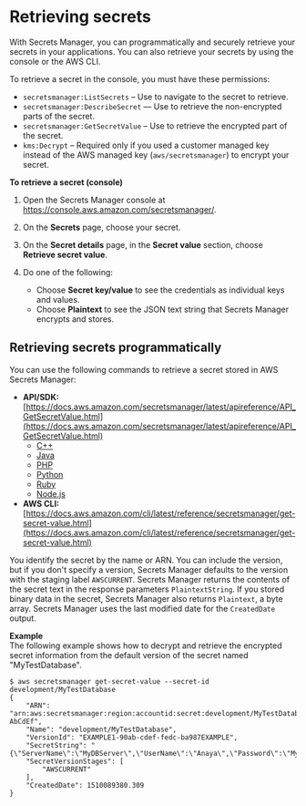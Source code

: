 # Retrieving secrets<a name="retrieving-secrets"></a>

With Secrets Manager, you can programmatically and securely retrieve your secrets in your applications\. You can also retrieve your secrets by using the console or the AWS CLI\.<a name="proc-secret-value"></a>

To retrieve a secret in the console, you must have these permissions:
+ `secretsmanager:ListSecrets` – Use to navigate to the secret to retrieve\.
+ `secretsmanager:DescribeSecret` — Use to retrieve the non\-encrypted parts of the secret\.
+ `secretsmanager:GetSecretValue` – Use to retrieve the encrypted part of the secret\.
+ `kms:Decrypt` – Required only if you used a customer managed key instead of the AWS managed key \(`aws/secretsmanager`\) to encrypt your secret\.

**To retrieve a secret \(console\)**

1. Open the Secrets Manager console at [https://console\.aws\.amazon\.com/secretsmanager/](https://console.aws.amazon.com/secretsmanager/)\.

1. On the **Secrets** page, choose your secret\.

1. On the **Secret details** page, in the **Secret value** section, choose **Retrieve secret value**\.

1. Do one of the following:
   + Choose **Secret key/value** to see the credentials as individual keys and values\. 
   + Choose **Plaintext** to see the JSON text string that Secrets Manager encrypts and stores\.

## Retrieving secrets programmatically<a name="retrieving-secrets_pro"></a>

You can use the following commands to retrieve a secret stored in AWS Secrets Manager:
+ **API/SDK:** [https://docs.aws.amazon.com/secretsmanager/latest/apireference/API_GetSecretValue.html](https://docs.aws.amazon.com/secretsmanager/latest/apireference/API_GetSecretValue.html)
  + [C\+\+](http://sdk.amazonaws.com/cpp/api/LATEST/namespace_aws_1_1_secrets_manager.html)
  + [Java](https://docs.aws.amazon.com/AWSJavaSDK/latest/javadoc/com/amazonaws/services/secretsmanager/package-summary.html)
  + [PHP](https://docs.aws.amazon.com//aws-sdk-php/v3/api/namespace-Aws.SecretsManager.html)
  + [Python](https://boto3.amazonaws.com/v1/documentation/api/latest/reference/services/secretsmanager.html)
  + [Ruby](https://docs.aws.amazon.com/sdk-for-ruby/v3/api/Aws/SecretsManager.html)
  + [Node\.js](https://docs.aws.amazon.com/AWSJavaScriptSDK/latest/AWS/SecretsManager.html)
+ **AWS CLI:** [https://docs.aws.amazon.com/cli/latest/reference/secretsmanager/get-secret-value.html](https://docs.aws.amazon.com/cli/latest/reference/secretsmanager/get-secret-value.html)

You identify the secret by the name or ARN\. You can include the version, but if you don't specify a version, Secrets Manager defaults to the version with the staging label `AWSCURRENT`\. Secrets Manager returns the contents of the secret text in the response parameters `PlaintextString`\. If you stored binary data in the secret, Secrets Manager also returns `Plaintext`, a byte array\. Secrets Manager uses the last modified date for the `CreatedDate` output\.

**Example**  
The following example shows how to decrypt and retrieve the encrypted secret information from the default version of the secret named "MyTestDatabase"\.   

```
$ aws secretsmanager get-secret-value --secret-id development/MyTestDatabase
{
    "ARN": "arn:aws:secretsmanager:region:accountid:secret:development/MyTestDatabase-AbCdEf",
    "Name": "development/MyTestDatabase",
    "VersionId": "EXAMPLE1-90ab-cdef-fedc-ba987EXAMPLE",
    "SecretString": "{\"ServerName\":\"MyDBServer\",\"UserName\":\"Anaya\",\"Password\":\"MyT0pSecretP@ssw0rd\"}",
    "SecretVersionStages": [
        "AWSCURRENT"
    ],
    "CreatedDate": 1510089380.309
}
```